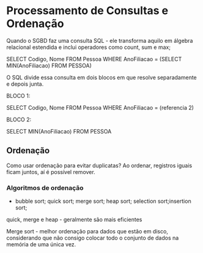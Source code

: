 # Processamento de Consultas e Ordenação

Quando o SGBD faz uma consulta SQL - ele transforma aquilo em álgebra relacional estendida e inclui operadores como count, sum e max; 

SELECT Codigo, Nome 
FROM Pessoa
WHERE AnoFiliacao = (SELECT MIN(AnoFiliacao) FROM PESSOA)

O SQL divide essa consulta em dois blocos em que resolve 
separadamente e depois junta.

BLOCO 1:
 
SELECT Codigo, Nome 
FROM Pessoa
WHERE AnoFiliacao = (referencia 2)

BLOCO 2: 

SELECT MIN(AnoFiliacao) FROM PESSOA

## Ordenação 

Como usar ordenação para evitar duplicatas? 
Ao ordenar, registros iguais ficam juntos, aí é possível remover. 

### Algoritmos de ordenação 

- bubble sort; quick sort; merge sort; heap sort; selection sort;insertion sort; 

quick, merge e heap - geralmente são mais eficientes

Merge sort - melhor ordenação para dados que estão em disco, considerando que não consigo colocar todo o conjunto de dados na memória de uma única vez.

